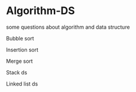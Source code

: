 # Algorithm-DS
some questions about algorithm and data structure
<br />
<p>Bubble sort
</p>
<p>Insertion sort  
</p>
<p>Merge sort
</p>

<p>Stack ds
</p>

<p>Linked list ds</p>
